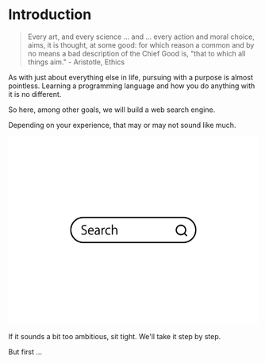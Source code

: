 # Introduction

> Every art, and every science ... and  ... every action and moral choice, aims, it is thought, at some good: for which reason a common and by no means a bad description of the Chief Good is, "that to which all things aim." - Aristotle, Ethics

As with just about everything else in life, pursuing with a purpose is almost pointless.  Learning a programming language and how you do anything with it is no different.

So here, among other goals, we will build a web search engine.

Depending on your experience, that may or may not sound like much.

![search bar](searchbar.gif)

If it sounds a bit too ambitious, sit tight.  We'll take it step by step.

But first ...